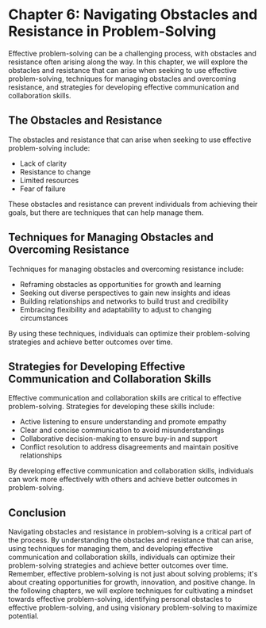 Chapter 6: Navigating Obstacles and Resistance in Problem-Solving
=================================================================

Effective problem-solving can be a challenging process, with obstacles and resistance often arising along the way. In this chapter, we will explore the obstacles and resistance that can arise when seeking to use effective problem-solving, techniques for managing obstacles and overcoming resistance, and strategies for developing effective communication and collaboration skills.

The Obstacles and Resistance
----------------------------

The obstacles and resistance that can arise when seeking to use effective problem-solving include:

* Lack of clarity
* Resistance to change
* Limited resources
* Fear of failure

These obstacles and resistance can prevent individuals from achieving their goals, but there are techniques that can help manage them.

Techniques for Managing Obstacles and Overcoming Resistance
-----------------------------------------------------------

Techniques for managing obstacles and overcoming resistance include:

* Reframing obstacles as opportunities for growth and learning
* Seeking out diverse perspectives to gain new insights and ideas
* Building relationships and networks to build trust and credibility
* Embracing flexibility and adaptability to adjust to changing circumstances

By using these techniques, individuals can optimize their problem-solving strategies and achieve better outcomes over time.

Strategies for Developing Effective Communication and Collaboration Skills
--------------------------------------------------------------------------

Effective communication and collaboration skills are critical to effective problem-solving. Strategies for developing these skills include:

* Active listening to ensure understanding and promote empathy
* Clear and concise communication to avoid misunderstandings
* Collaborative decision-making to ensure buy-in and support
* Conflict resolution to address disagreements and maintain positive relationships

By developing effective communication and collaboration skills, individuals can work more effectively with others and achieve better outcomes in problem-solving.

Conclusion
----------

Navigating obstacles and resistance in problem-solving is a critical part of the process. By understanding the obstacles and resistance that can arise, using techniques for managing them, and developing effective communication and collaboration skills, individuals can optimize their problem-solving strategies and achieve better outcomes over time. Remember, effective problem-solving is not just about solving problems; it's about creating opportunities for growth, innovation, and positive change. In the following chapters, we will explore techniques for cultivating a mindset towards effective problem-solving, identifying personal obstacles to effective problem-solving, and using visionary problem-solving to maximize potential.
